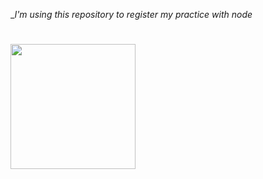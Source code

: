 __I'm using this repository to register my practice with node_
#
<img src="https://upload.wikimedia.org/wikipedia/commons/thumb/d/d9/Node.js_logo.svg/1280px-Node.js_logo.svg.png" width="200"/>
